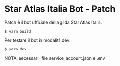# Star Atlas Italia Bot - Patch

Patch è il bot ufficiale della gilda Star Atlas Italia.

```
$ yarn build
```

Per testare il bot in modalità dev:

```
$ yarn dev
```

NOTA: necessari i file service_account.json e .env
